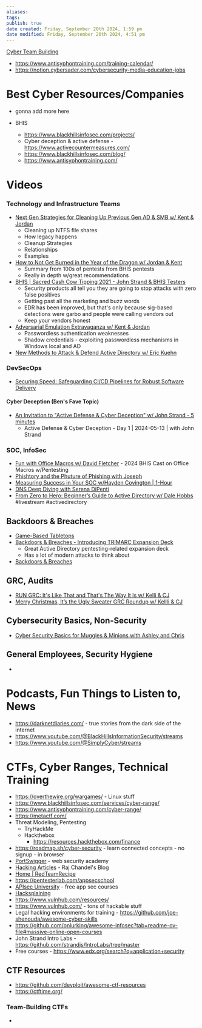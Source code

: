 ```yaml
---
aliases: 
tags: 
publish: true
date created: Friday, September 20th 2024, 1:59 pm
date modified: Friday, September 20th 2024, 4:51 pm
---
```



[Cyber Team Building](../Cyber%20Team%20Building/Cyber%20Team%20Building.md)

- https://www.antisyphontraining.com/training-calendar/ 
- https://notion.cybersader.com/cybersecurity-media-education-jobs 

# Best Cyber Resources/Companies

- gonna add more here

- BHIS
    - https://www.blackhillsinfosec.com/projects/
    - Cyber deception & active defense - https://www.activecountermeasures.com/
    - https://www.blackhillsinfosec.com/blog/
    - https://www.antisyphontraining.com/

# Videos

### Technology and Infrastructure Teams

- [Next Gen Strategies for Cleaning Up Previous Gen AD & SMB w/ Kent & Jordan](https://www.youtube.com/watch?v=lud3T2mHiI4)
    - Cleaning up NTFS file shares
    - How legacy happens
    - Cleanup Strategies
    - Relationships
    - Examples
- [How to Not Get Burned in the Year of the Dragon w/ Jordan & Kent](https://www.youtube.com/watch?v=4ERqB2rwPO0)
    - Summary from 100s of pentests from BHIS pentests
    - Really in depth w/great recommendations
- [BHIS | Sacred Cash Cow Tipping 2021 - John Strand & BHIS Testers](https://www.youtube.com/watch?v=P_fHD_Er_dg)
    - Security products all tell you they are going to stop attacks with zero false positives
    - Getting past all the marketing and buzz words
    - EDR has been improved, but that's only because sig-based detections were garbo and people were calling vendors out
    - Keep your vendors honest
- [Adversarial Emulation Extravaganza w/ Kent & Jordan](https://www.youtube.com/watch?v=q_y05SOZvPY)
    - Passwordless authentication weaknesses
    - Shadow credentials - exploiting passwordless mechanisms in Windows local and AD
- [New Methods to Attack & Defend Active Directory w/ Eric Kuehn](https://www.youtube.com/watch?v=rSgj-oMxG0g)

### DevSecOps

- [Securing Speed: Safeguarding CI/CD Pipelines for Robust Software Delivery](https://www.youtube.com/watch?v=vd5JpQB_owg)

#### Cyber Deception (Ben's Fave Topic)

- [An Invitation to "Active Defense & Cyber Deception" w/ John Strand - 5 minutes](https://www.linkedin.com/posts/antisyphon-training_an-invitation-to-defense-activity-7043959108894355456-Bqyo?trk=public_profile_like_view)
    - Active Defense & Cyber Deception - Day 1 | 2024-05-13 | with John Strand
    

### SOC, InfoSec

- [Fun with Office Macros w/ David Fletcher](https://www.youtube.com/watch?v=cfKDnxeoTuQ) - 2024 BHIS Cast on Office Macros w/Pentesting
- [Phishtory and the Phuture of Phishing with Joseph](https://www.youtube.com/watch?v=jkApCKWsiUI)
- [Measuring Success in Your SOC w/Hayden Covington | 1-Hour](https://www.youtube.com/watch?v=RvsAy4xXrpQ)
- [DNS Deep Diving with Serena DiPenti](https://www.youtube.com/watch?v=p0Ar6eincE0)
- [From Zero to Hero: Beginner’s Guide to Active Directory w/ Dale Hobbs](https://www.youtube.com/watch?v=XwOV7HpVLEA) #livestream #activedirectory

## Backdoors & Breaches

- [Game-Based Tabletops](../Game-Based%20Tabletops/Game-Based%20Tabletops.md)
- [Backdoors & Breaches - Introducing TRIMARC Expansion Deck](https://www.youtube.com/watch?v=P4sQCjRyG0o)
    - Great Active Directory pentesting-related expansion deck
    - Has a lot of modern attacks to think about
- [Backdoors & Breaches](../Game-Based%20Tabletops/Backdoors%20&%20Breaches/Backdoors%20&%20Breaches.md)

## GRC, Audits

- [RUN GRC: It's Like That and That's The Way It Is w/ Kelli & CJ](https://www.youtube.com/watch?v=dD27sV_vbno)
- [Merry Christmas, It’s the Ugly Sweater GRC Roundup w/ Kellli & CJ](https://www.youtube.com/watch?v=F23uDx8D1ZM)

## Cybersecurity Basics, Non-Security

- [Cyber Security Basics for Muggles & Minions with Ashley and Chris](https://www.youtube.com/watch?v=N_WBsEkuz5w)

## General Employees, Security Hygiene

- 

# Podcasts, Fun Things to Listen to, News

- https://darknetdiaries.com/ - true stories from the dark side of the internet
- https://www.youtube.com/@BlackHillsInformationSecurity/streams 
- https://www.youtube.com/@SimplyCyber/streams 

# CTFs, Cyber Ranges, Technical Training

- https://overthewire.org/wargames/ - Linux stuff
- https://www.blackhillsinfosec.com/services/cyber-range/
- https://www.antisyphontraining.com/cyber-range/
- https://metactf.com/
- Threat Modeling, Pentesting
    - TryHackMe
    - Hackthebox
        - https://resources.hackthebox.com/finance
- https://roadmap.sh/cyber-security - learn connected concepts - no signup - in browser
- [PortSwigger](https://portswigger.net/) - web security academy
- [Hacking Articles](https://www.hackingarticles.in/) - Raj Chandel's Blog
- [Home | RedTeamRecipe](https://redteamrecipe.com/)
- https://pentesterlab.com/appsecschool
- [APIsec University](https://www.apisecuniversity.com/) - free app sec courses
- [Hacksplaining](https://www.hacksplaining.com/)
- https://www.vulnhub.com/resources/
- https://www.vulnhub.com/ - tons of hackable stuff
- Legal hacking environments for training - https://github.com/joe-shenouda/awesome-cyber-skills
- https://github.com/onlurking/awesome-infosec?tab=readme-ov-file#massive-online-open-courses
- John Strand Intro Labs - https://github.com/strandjs/IntroLabs/tree/master
- Free courses - https://www.edx.org/search?q=application+security

## CTF Resources

- https://github.com/devploit/awesome-ctf-resources
- https://ctftime.org/

### Team-Building CTFs

- 
